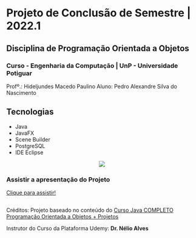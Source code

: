 # Projeto de Conclusão de Semestre | 2022.1
## Disciplina de Programação Orientada a Objetos
### Curso -  Engenharia da Computação | UnP - Universidade Potiguar
Profº.: Hideljundes Macedo Paulino
Aluno: Pedro Alexandre Silva do Nascimento

## **Tecnologias**
- Java
- JavaFX
- Scene Builder
- PostgreSQL
- IDE Eclipse

<div align="center">
  <img src="https://user-images.githubusercontent.com/7572825/172912003-325b8f04-5072-4b65-b4bd-54c621b01cb0.png" />
</div>


### Assistir a apresentação do Projeto 

[Clique para assistir!](https://www.youtube.com/watch?v=bMyRRtAdXVo)


##
Créditos: Projeto baseado no conteúdo do [Curso Java COMPLETO Programação Orientada a Objetos + Projetos](https://www.udemy.com/course/java-curso-completo/)

Instrutor do Curso da Plataforma Udemy: **Dr. Nélio Alves**
